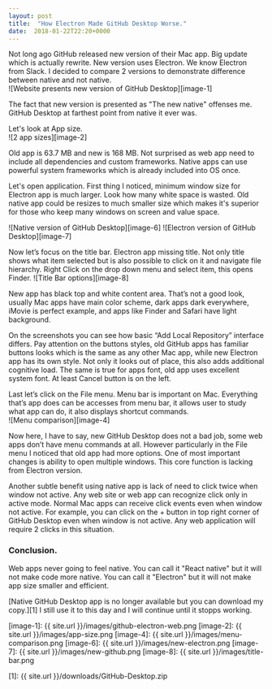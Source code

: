 ```yaml
---
layout: post
title:  "How Electron Made GitHub Desktop Worse."
date:  2018-01-22T22:20+0000
---
```


Not long ago GitHub released new version of their Mac app. Big update which is actually rewrite. New version uses Electron. We know Electron from Slack. I decided to compare 2 versions to demonstrate difference between native and not native.  
![Website presents new version of GitHub Desktop][image-1]

The fact that new version is presented as "The new native" offenses me. GitHub Desktop at farthest point from native it ever was.

Let's look at App size.  
![2 app sizes][image-2]

Old app is 63.7 MB and new is 168 MB. Not surprised as web app need to include all dependencies and custom frameworks. Native apps can use powerful system frameworks which is already included into OS once.

Let's open application. First thing I noticed, minimum window size for Electron app is much larger. Look how many white space is wasted. Old native app could be resizes to much smaller size which makes it's superior for those who keep many windows on screen and value space.
 
![Native version of GitHub Desktop][image-6]
![Electron version of GitHub Desktop][image-7]

Now let’s focus on the title bar. Electron app missing title. Not only title shows what item selected but is also possible to click on it and navigate file hierarchy. Right Click on the drop down menu and select item, this opens Finder. 
![Title Bar options][image-8]

New app has black top and white content area. That’s not a good look, usually Mac apps have main color scheme, dark apps dark everywhere, iMovie is perfect example, and apps like Finder and Safari have light background.

On the screenshots you can see how basic “Add Local Repository” interface differs. Pay attention on the buttons styles, old GitHub apps has familiar buttons looks which is the same as any other Mac app, while new Electron app has its own style. Not only it looks out of place, this also adds additional cognitive load. The same is true for apps font, old app uses excellent system font. At least Cancel button is on the left.

Last let’s click on the File menu. Menu bar is important on Mac. Everything that’s app does can be accesses from menu bar, it allows user to study what app can do, it also displays shortcut commands.  
![Menu comparison][image-4]

Now here, I have to say, new GitHub Desktop does not a bad job, some web apps don’t have menu commands at all. However particularly in the File menu I noticed that old app had more options. One of most important changes is ability to open multiple windows. This core function is lacking from Electron version.

Another subtle benefit using native app is lack of need to click twice when window not active. Any web site or web app can recognize click only in active mode. Normal Mac apps can receive click events even when window not active. For example, you can click on the + button in top right corner of GitHub Desktop even when window is not active. Any web application will require 2 clicks in this situation.  

### Conclusion.  
Web apps never going to feel native. You can call it "React native" but it will not make code more native. You can call it "Electron" but it will not make app size smaller and efficient. 

[Native GitHub Desktop app is no longer available but you can download my copy.][1] I still use it to this day and I will continue until it stopps working.

[image-1]:	{{ site.url }}/images/github-electron-web.png
[image-2]:	{{ site.url }}/images/app-size.png
[image-4]:	{{ site.url }}/images/menu-comparison.png
[image-6]:	{{ site.url }}/images/new-electron.png
[image-7]:	{{ site.url }}/images/new-github.png
[image-8]:	{{ site.url }}/images/title-bar.png

[1]: {{ site.url }}/downloads/GitHub-Desktop.zip
